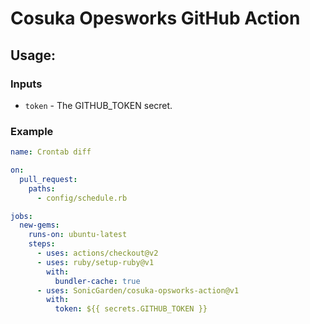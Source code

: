 # Cosuka Opesworks GitHub Action

## Usage:

### Inputs
- `token` - The GITHUB_TOKEN secret.

### Example

```yaml
name: Crontab diff

on:
  pull_request:
    paths:
      - config/schedule.rb

jobs:
  new-gems:
    runs-on: ubuntu-latest
    steps:
      - uses: actions/checkout@v2
      - uses: ruby/setup-ruby@v1
        with:
          bundler-cache: true
      - uses: SonicGarden/cosuka-opsworks-action@v1
        with:
          token: ${{ secrets.GITHUB_TOKEN }}
```
